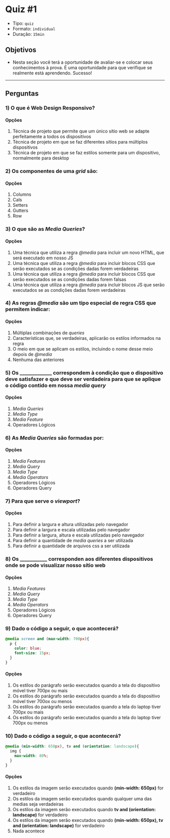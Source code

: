# Quiz #1

- Tipo: `quiz`
- Formato: `individual`
- Duração: `15min`

## Objetivos

- Nesta seção você terá a oportunidade de avaliar-se e colocar seus conhecimentos à prova. É uma oportunidade para que verifique se realmente está aprendendo. Sucesso!

***

## Perguntas

### 1) O que é Web Design Responsivo?

#### Opções

1. Técnica de projeto que permite que um único sítio web se adapte perfeitamente a todos os dispositivos
2. Técnica de projeto em que se faz diferentes sítios para múltiplos dispositivos
3. Técnica de projeto em que se faz estilos somente para um dispositivo, normalmente para desktop

<solution style="display:none;">1</solution>

### 2) Os componentes de uma *grid* são:

#### Opções

1. Columns
2. Cals
3. Setters
4. Gutters
5. Row

<solution style="display:none;">1,4,5</solution>

### 3) O que são as *Media Queries*?

#### Opções

1. Uma técnica que utiliza a regra *@media* para incluir um novo HTML, que será executado em nosso JS
2. Uma técnica que utiliza a regra *@media* para incluir blocos CSS que serão executados se as condições dadas forem verdadeiras
3. Uma técnica que utiliza a regra *@media* para incluir blocos CSS que serão executados se as condições dadas forem falsas
4. Uma técnica que utiliza a regra *@media* para incluir blocos JS que serão executados se as condições dadas forem verdadeiras

<solution style="display:none;">2</solution>

### 4) As regras *@media* são um tipo especial de regra CSS que permitem indicar:

#### Opções

1. Múltiplas combinações de *queries*
2. Características que, se verdadeiras, aplicarão os estilos informados na regra
3. O meio em que se aplicam os estilos, incluindo o nome desse meio depois de *@media*
4. Nenhuma das anteriores

<solution style="display:none;">2,3</solution>

### 5) Os _____________ correspondem à condição que o dispositivo deve satisfazer e que deve ser verdadeira para que se aplique o código contido em nossa *media query*

#### Opções

1. *Media Queries*
2. *Media Type*
3. *Media Feature*
4. Operadores Lógicos

<solution style="display:none;">3</solution>

### 6) As *Media Queries* são formadas por:

#### Opções

1. *Media Features*
2. *Media Query*
3. *Media Type*
4. *Media Operators*
5. Operadores Lógicos
6. Operadores Query

<solution style="display:none;">1,3,5</solution>

### 7) Para que serve o *viewport*?

#### Opções

1. Para definir a largura e altura utilizadas pelo navegador
2. Para definir a largura e escala utilizadas pelo navegador
3. Para definir a largura, altura e escala utilizadas pelo navegador
4. Para definir a quantidade de *media queries* a ser utilizada
5. Para definir a quantidade de arquivos css a ser utilizada

<solution style="display:none;">3</solution>

### 8) Os ___________ corresponden aos diferentes dispositivos onde se pode visualizar nosso sítio web

#### Opções

1. *Media Features*
2. *Media Query*
3. *Media Type*
4. *Media Operators*
5. Operadores Lógicos
6. Operadores Query

<solution style="display:none;">3</solution>

### 9) Dado o código a seguir, o que acontecerá?

```css
@media screen and (max-width: 700px){
  p {
    color: blue;
    font-size: 15px;
  }
}
```

#### Opções

1. Os estilos do parágrafo serão executados quando a tela do dispositivo móvel tiver 700px ou mais
2. Os estilos do parágrafo serão executados quando a tela do dispositivo móvel tiver 700ox ou menos
3. Os estilos do parágrafo serão executados quando a tela do laptop tiver 700px ou mais
4. Os estilos do parágrafo serão executados quando a tela do laptop tiver 700px ou menos 

<solution style="display:none;">4</solution>

### 10) Dado o código a seguir, o que acontecerá?

```css
@media (min-width: 650px), tv and (orientation: landscape){
  img {
    max-width: 80%;
  }
}
```

#### Opções

1. Os estilos da imagem serão executados quando **(min-width: 650px)** for verdadeiro
2. Os estilos da imagem serão executados quando qualquer uma das medias seja verdadeiras
3. Os estilos da imagem serão executados quando **tv and (orientation: landscape)** for verdadeiro
4. Os estilos da imagem serão executados quando **(min-width: 650px), tv and (orientation: landscape)** for verdadeiro
5. Nada acontece

<solution style="display:none;">4</solution>